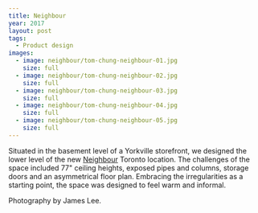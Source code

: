 ```yaml
---
title: Neighbour
year: 2017
layout: post
tags:
  - Product design
images:
  - image: neighbour/tom-chung-neighbour-01.jpg
    size: full
  - image: neighbour/tom-chung-neighbour-02.jpg
    size: full
  - image: neighbour/tom-chung-neighbour-03.jpg
    size: full
  - image: neighbour/tom-chung-neighbour-04.jpg
    size: full
  - image: neighbour/tom-chung-neighbour-05.jpg
    size: full
---
```


Situated in the basement level of a Yorkville storefront, we designed the lower level of the new <a href="http://shopneighbour.com">Neighbour</a> Toronto location. The challenges of the space included 77" ceiling heights, exposed pipes and columns, storage doors and an asymmetrical floor plan. Embracing the irregularities as a starting point, the space was designed to feel warm and informal.

Photography by James Lee.